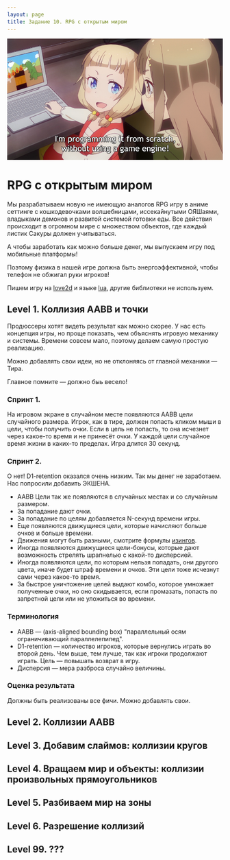 ```yaml
---
layout: page
title: Задание 10. RPG с открытым миром
---
```


![](/assets/nene2.png)

# RPG с открытым миром

Мы разрабатываем новую не имеющую аналогов RPG игру в аниме сеттинге с кошкодевочками волшебницами, иссекайнутыми ОЯШаями, владыками демонов и развитой системой готовки еды. Все действия происходит в огромном мире с множеством объектов, где каждый листик Сакуры должен учитываться.

А чтобы заработать как можно больше денег, мы выпускаем игру под мобильные платформы!

Поэтому физика в нашей игре должна быть энергоэффективной, чтобы телефон не обжигал руки игроков!

Пишем игру на [love2d](/theory/love2d) и языке [lua](/theory/lua), другие библиотеки не используем. 

## Level 1. Коллизия AABB и точки

Продюссеры хотят видеть результат как можно скорее. У нас есть концепция игры, но проще показать, чем объяснять игровую механику и системы. Времени совсем мало, поэтому делаем самую простую реализацию.

Можно добавлять свои идеи, но не отклоняясь от главной механики — Тира.

Главное помните — должно быь весело!

### Спринт 1.

На игровом экране в случайном месте появляются AABB цели случайного размера. Игрок, как в тире, должен попасть кликом мыши в цели, чтобы получить очки. Если в цель не попасть, то она исчезнет через какое-то время и не принесёт очки. У каждой цели случайное время жизни в каких-то пределах. Игра длится 30 секунд.

### Спринт 2.

О нет! D1-retention оказался очень низким. Так мы денег не заработаем. Нас попросили добавить ЭКШЕНА.

- AABB Цели так же появляются в случайных местах и со случайным размером.
- За попадание дают очки.
- За попадание по целям добавляется N-секунд времени игры. 
- Еще появляются движущиеся цели, которые начисляют больше очков и больше времени.
- Движения могут быть разными, смотрите формулы [изингов](https://easings.net/).
- Иногда появляются движущиеся цели-бонусы, которые дают возможность стрелять шрапнелью с какой-то дисперсией.
- Иногда появляются цели, по которым нельзя попадать, они другого цвета, иначе будет штраф времени и очков. Эти цели тоже исчезнут сами через какое-то время.
- За быстрое уничтожение целей выдают комбо, которое умножает полученные очки, но оно скидывается, если промазать, попасть по запретной цели или не уложиться во времени.

### Терминология

- AABB — (axis-aligned bounding box) "параллельный осям ограничивающий параллелепипед".
- D1-retention — количество игроков, которые вернулись играть во второй день. Чем выше, тем лучше, так как игроки продолжают играть. Цель — повышать возврат в игру.
- Дисперсия — мера разброса случайно величины.

### Оценка результата

Должны быть реализованы все фичи. Можно добавлять свои.

## Level 2. Коллизии AABB

## Level 3. Добавим слаймов: коллизии кругов

## Level 4. Вращаем мир и объекты: коллизии произвольных прямоугольников

## Level 5. Разбиваем мир на зоны

## Level 6. Разрешение коллизий

## Level 99. ???